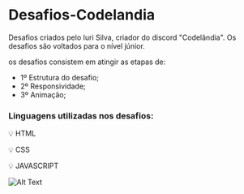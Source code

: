 # Desafios-Codelandia
Desafios criados pelo Iuri Silva, criador do discord "Codelândia". Os desafios são voltados para o nível júnior.

os desafios consistem em atingir as etapas de:

- 1º Estrutura do desafio;
- 2º Responsividade;
- 3º Animação;


### Linguagens utilizadas nos desafios:

💡 HTML

💡 CSS

💡 JAVASCRIPT


![Alt Text](https://media.giphy.com/media/xUPGcwdPRH2Lg6A2Ry/giphy.gif)

